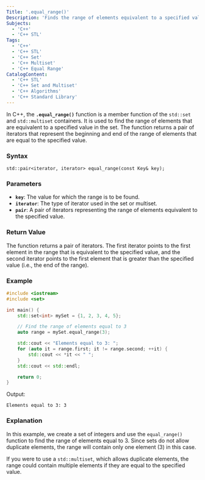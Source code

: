 ```yaml
---
Title: '.equal_range()'
Description: 'Finds the range of elements equivalent to a specified value in a set or multiset.'
Subjects:
  - 'C++'
  - 'C++ STL'
Tags:
  - 'C++'
  - 'C++ STL'
  - 'C++ Set'
  - 'C++ Multiset'
  - 'C++ Equal Range'
CatalogContent:
  - 'C++ STL'
  - 'C++ Set and Multiset'
  - 'C++ Algorithms'
  - 'C++ Standard Library'
---
```


In C++, the **`.equal_range()`** function is a member function of the `std::set` and `std::multiset` containers. It is used to find the range of elements that are equivalent to a specified value in the set. The function returns a pair of iterators that represent the beginning and end of the range of elements that are equal to the specified value.

### Syntax

```pseudo
std::pair<iterator, iterator> equal_range(const Key& key);
```

### Parameters

- **`key`**: The value for which the range is to be found.
- **`iterator`**: The type of iterator used in the set or multiset.
- **`pair`**: A pair of iterators representing the range of elements equivalent to the specified value.

### Return Value

The function returns a pair of iterators. The first iterator points to the first element in the range that is equivalent to the specified value, and the second iterator points to the first element that is greater than the specified value (i.e., the end of the range).

### Example

```cpp
#include <iostream>
#include <set>

int main() {
    std::set<int> mySet = {1, 2, 3, 4, 5};

    // Find the range of elements equal to 3
    auto range = mySet.equal_range(3);

    std::cout << "Elements equal to 3: ";
    for (auto it = range.first; it != range.second; ++it) {
        std::cout << *it << " ";
    }
    std::cout << std::endl;

    return 0;
}
```

Output:

```shell
Elements equal to 3: 3 
```

### Explanation

In this example, we create a set of integers and use the `equal_range()` function to find the range of elements equal to 3. Since sets do not allow duplicate elements, the range will contain only one element (3) in this case.

If you were to use a `std::multiset`, which allows duplicate elements, the range could contain multiple elements if they are equal to the specified value.

